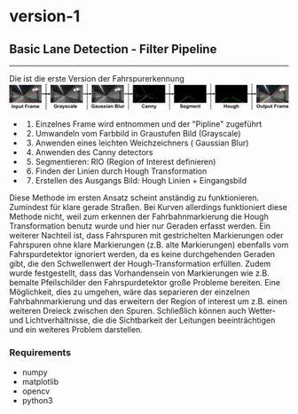 # version-1
## Basic Lane Detection - Filter Pipeline
----
Die ist die erste Version der Fahrspurerkennung
![](pipeline.png)

- 1. Einzelnes Frame wird entnommen und der "Pipline" zugeführt
- 2. Umwandeln vom Farbbild in Graustufen Bild (Grayscale)
- 3. Anwenden eines leichten Weichzeichners ( Gaussian Blur)
- 4. Anwenden des Canny detectors 
- 5. Segmentieren: RIO (Region of Interest definieren)
- 6. Finden der Linien durch Hough Transformation
- 7. Erstellen des Ausgangs Bild: Hough Linien + Eingangsbild

Diese Methode im ersten Ansatz scheint anständig zu funktionieren. Zumindest für klare gerade Straßen. Bei Kurven allerdings funktioniert diese Methode nicht, weil zum erkennen der Fahrbahnmarkierung die Hough Transformation benutz wurde und hier nur Geraden erfasst werden. Ein weiterer Nachteil ist, dass Fahrspuren mit gestrichelten Markierungen oder Fahrspuren ohne klare Markierungen (z.B. alte Markierungen) ebenfalls vom Fahrspurdetektor ignoriert werden, da es keine durchgehenden Geraden gibt, die den Schwellenwert der Hough-Transformation erfüllen. Zudem wurde festgestellt, dass das Vorhandensein von Markierungen wie z.B. bemalte Pfeilschilder den Fahrspurdetektor große Probleme bereiten. Eine Möglichkeit, dies zu umgehen, wäre das separieren der einzelnen Fahrbahnmarkierung und das erweitern der Region of interest um z.B. einen weiteren Dreieck zwischen den Spuren. Schließlich können auch Wetter- und Lichtverhältnisse, die die Sichtbarkeit der Leitungen beeinträchtigen und ein weiteres Problem darstellen. 

### Requirements 
- numpy
- matplotlib
- opencv
- python3 

